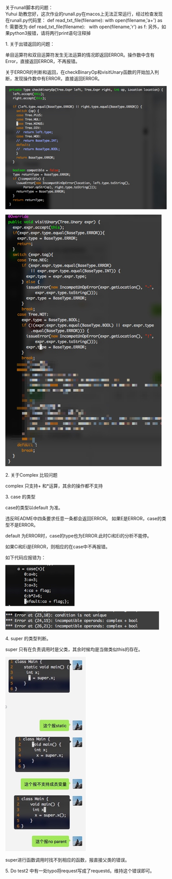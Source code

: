 关于runall脚本的问题：   
Yuhui 助教您好，这次作业的runall.py在macos上无法正常运行，经过检查发现在runall.py代码里： def read_txt_file(filename):
    with open(filename,'a+') as f: 需要改为 def read_txt_file(filename):
    with open(filename,'r') as f:
另外，如果python3报错，请将两行print语句注释掉 

1\. 关于出错返回的问题：

单目运算符和双目运算符发生无法运算的情况即返回ERROR。操作数中含有Error，直接返回ERROR，不再报错。

关于ERROR的判断和返回，在checkBinaryOp和visitUnary函数的开始加入判断，发现操作数中有ERROR，直接返回ERROR。

![](resources/B3D7F21168FD1CD2C0ECF2B4F2CC3235.jpg)

![](resources/88D3194DF96D961FF3505F656CD7C41E.jpg)

2\. 关于Complex 比较问题

complex 只支持+ 和\*运算，其余的操作都不支持

3\. case 的类型

case的类型以default 为准。 

违反README中四条要求任意一条都会返回ERROR。 如果E是ERROR，case的类型不是ERROR。

default 为ERROR时，case的type也为ERROR.此时Ci和Ei的分析不能停。 

如果Ci和Ei是ERROR，则相应的在case中不再报错。

如下代码应报错为：

![](resources/4C4D613CCCA0FD733A787B45BFD0BA6D.jpg)

![](resources/98D722960E2C742A18D735563F9AD2F1.jpg)

4\. super 的类型判断。

super 只有在负责调用时是父类，其余时候均是当做类似this的存在。

![](resources/3610BFB416CE63453E072826E743E33B.jpg)

super进行函数调用时找不到相应的函数，报直接父类的错误。

5\. Do test2 中有一处typo将request写成了requestd。维持这个错误即可。
